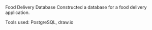 Food Delivery Database
Constructed a database for a food delivery application.

Tools used: PostgreSQL, draw.io

